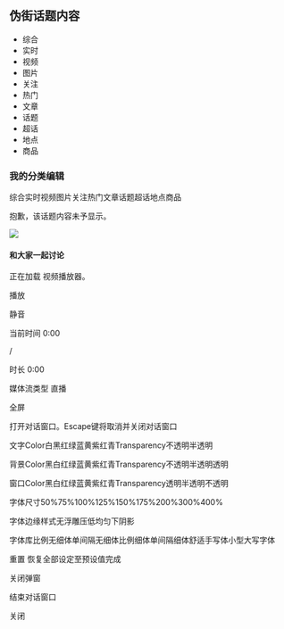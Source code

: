 ## 伪街话题内容

- 综合
- 实时
- 视频
- 图片
- 关注
- 热门
- 文章
- 话题
- 超话
- 地点
- 商品

### 我的分类编辑

综合实时视频图片关注热门文章话题超话地点商品

抱歉，该话题内容未予显示。

![](https://simg.s.weibo.com/imgtool/20240417_fabu_default.png)

#### 和大家一起讨论

正在加载 视频播放器。

播放

静音

当前时间 0:00

/

时长 0:00

媒体流类型 直播

全屏

打开对话窗口。Escape键将取消并关闭对话窗口

文字Color白黑红绿蓝黄紫红青Transparency不透明半透明

背景Color黑白红绿蓝黄紫红青Transparency不透明半透明透明

窗口Color黑白红绿蓝黄紫红青Transparency透明半透明不透明

字体尺寸50%75%100%125%150%175%200%300%400%

字体边缘样式无浮雕压低均匀下阴影

字体库比例无细体单间隔无细体比例细体单间隔细体舒适手写体小型大写字体

重置 恢复全部设定至预设值完成

关闭弹窗

结束对话窗口

关闭
